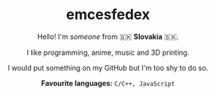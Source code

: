 <div align="center">
  <h1>emcesfedex</h1>
  <p>Hello! I'm <i>someone</i> from 🇸🇰 <b>Slovakia</b> 🇸🇰.</p>
  <p>I like programming, anime, music and 3D printing.</p>
  <p>I would put something on my GitHub but I'm too shy to do so.</p>
  <p><b>Favourite languages:</b> <code>C/C++, JavaScript</code></p>
</div>
